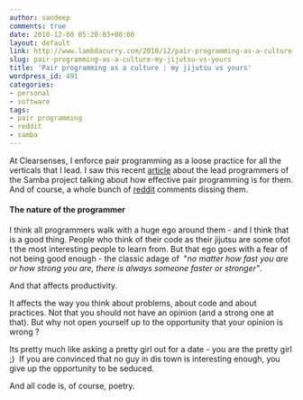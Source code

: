 ```yaml
---
author: sandeep
comments: true
date: 2010-12-08 05:20:03+00:00
layout: default
link: http://www.lambdacurry.com/2010/12/pair-programming-as-a-culture-my-jijutsu-vs-yours/
slug: pair-programming-as-a-culture-my-jijutsu-vs-yours
title: 'Pair programming as a culture : my jijutsu vs yours'
wordpress_id: 491
categories:
- personal
- software
tags:
- pair programming
- reddit
- samba
---
```


At Clearsenses, I enforce pair programming as a loose practice for all the verticals that I lead. I saw this recent [article](http://blog.tridgell.net/?p=111) about the lead programmers of the Samba project talking about how effective pair programming is for them. And of course, a whole bunch of [reddit](http://www.reddit.com/r/programming/comments/ehqvx/samba_lead_despite_only_one_of_us_typing_at_a/) comments dissing them.


#### The nature of the programmer


I think all programmers walk with a huge ego around them - and I think that is a good thing. People who think of their code as their jijutsu are some ofot t the most interesting people to learn from. But that ego goes with a fear of not being good enough - the classic adage of  "_no matter how fast you are or how strong you are, there is always someone faster or stronger"_.

And that affects productivity.

It affects the way you think about problems, about code and about practices. Not that you should not have an opinion (and a strong one at that). But why not open yourself up to the opportunity that your opinion is wrong ?

Its pretty much like asking a pretty girl out for a date - you are the pretty girl ;)  If you are convinced that no guy in dis town is interesting enough, you give up the opportunity to be seduced.

And all code is, of course, poetry.
